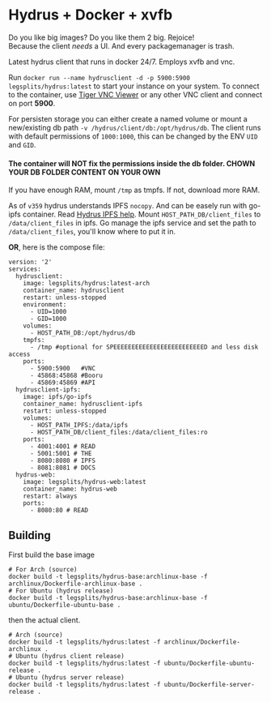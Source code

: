 # Hydrus + Docker + xvfb
Do you like big images? Do you like them 2 big. Rejoice! \
Because the client _needs_ a UI. And every packagemanager is trash.

Latest hydrus client that runs in docker 24/7. Employs xvfb and vnc.

Run `docker run --name hydrusclient -d -p 5900:5900 legsplits/hydrus:latest` to start your instance on your system.
To connect to the container, use [Tiger VNC Viewer](https://bintray.com/tigervnc/stable/download_file?file_path=vncviewer-1.9.0.exe) or any other VNC client and connect on port **5900**.

For persisten storage you can either create a named volume or mount a new/existing db path `-v /hydrus/client/db:/opt/hydrus/db`.
The client runs with default permissions of `1000:1000`, this can be changed by the ENV `UID` and `GID`.

#### The container will **NOT** fix the permissions inside the db folder. **CHOWN YOUR DB FOLDER CONTENT ON YOUR OWN**

If you have enough RAM, mount `/tmp` as tmpfs. If not, download more RAM.

As of `v359` hydrus understands IPFS `nocopy`. And can be easely run with go-ipfs container.
Read [Hydrus IPFS help](https://hydrusnetwork.github.io/hydrus/help/ipfs.html). Mount `HOST_PATH_DB/client_files` to `/data/client_files` in ipfs. Go manage the ipfs service and set the path to `/data/client_files`, you'll know where to put it in.

**OR**, here is the compose file:
```
version: '2'
services:
  hydrusclient:
    image: legsplits/hydrus:latest-arch
    container_name: hydrusclient
    restart: unless-stopped
    environment:
      - UID=1000
      - GID=1000
    volumes:
      - HOST_PATH_DB:/opt/hydrus/db
    tmpfs:
      - /tmp #optional for SPEEEEEEEEEEEEEEEEEEEEEEEEED and less disk access
    ports:
      - 5900:5900   #VNC
      - 45868:45868 #Booru
      - 45869:45869 #API
  hydrusclient-ipfs:
    image: ipfs/go-ipfs
    container_name: hydrusclient-ipfs
    restart: unless-stopped
    volumes:
      - HOST_PATH_IPFS:/data/ipfs
      - HOST_PATH_DB/client_files:/data/client_files:ro
    ports:
      - 4001:4001 # READ
      - 5001:5001 # THE
      - 8080:8080 # IPFS
      - 8081:8081 # DOCS
  hydrus-web:
    image: legsplits/hydrus-web:latest
    container_name: hydrus-web
    restart: always
    ports:
      - 8080:80 # READ
```


## Building
First build the base image
```
# For Arch (source)
docker build -t legsplits/hydrus-base:archlinux-base -f archlinux/Dockerfile-archlinux-base .
# For Ubuntu (hydrus release)
docker build -t legsplits/hydrus-base:archlinux-base -f ubuntu/Dockerfile-ubuntu-base .
```
then the actual client.
```
# Arch (source)
docker build -t legsplits/hydrus:latest -f archlinux/Dockerfile-archlinux .
# Ubuntu (hydrus client release)
docker build -t legsplits/hydrus:latest -f ubuntu/Dockerfile-ubuntu-release .
# Ubuntu (hydrus server release)
docker build -t legsplits/hydrus:latest -f ubuntu/Dockerfile-server-release .
```
